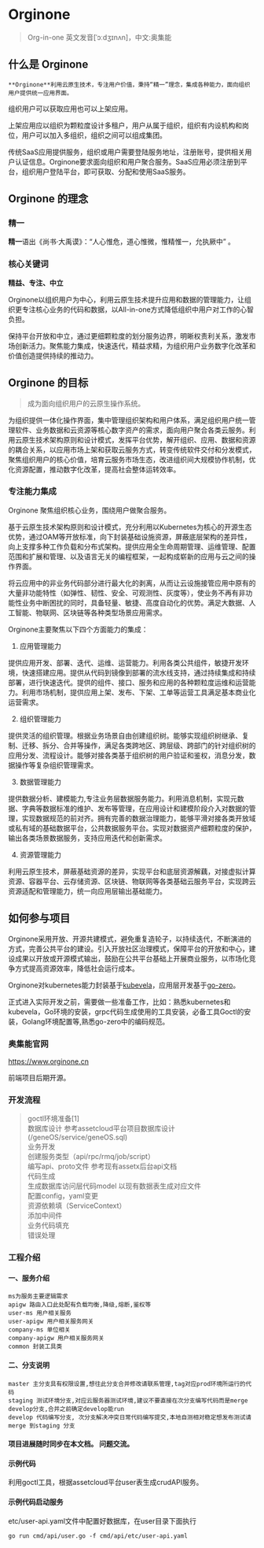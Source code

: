 # Orginone 

> Org-in-one 英文发音[ˈɔːdʒɪnʌn]，中文:奥集能

## 什么是 Orginone
  
    **Orginone**利用云原生技术，专注用户价值，秉持“精一”理念，集成各种能力，面向组织用户提供统一应用界面。 

组织用户可以获取应用也可以上架应用。

上架应用应以组织为颗粒度设计多租户，用户从属于组织，组织有内设机构和岗位，用户可以加入多组织，组织之间可以组成集团。

传统SaaS应用提供服务，组织或用户需要登陆服务地址，注册账号，提供相关用户认证信息。Orginone要求面向组织和用户聚合服务。SaaS应用必须注册到平台，组织用户登陆平台，即可获取、分配和使用SaaS服务。

## Orginone 的理念
  
### 精一

**精一**语出《尚书·大禹谟》：“人心惟危，道心惟微，惟精惟一，允执厥中” 。

### 核心关键词

**精益、专注、中立**

Orginone以组织用户为中心，利用云原生技术提升应用和数据的管理能力，让组织更专注核心业务的代码和数据，以All-in-one方式降低组织中用户对工作的心智负担。

保持平台开放和中立，通过更细颗粒度的划分服务边界，明晰权责利关系，激发市场创新活力。聚焦能力集成，快速迭代，精益求精，为组织用户业务数字化改革和价值创造提供持续的推动力。

## Orginone 的目标

> 成为面向组织用户的云原生操作系统。

为组织提供一体化操作界面，集中管理组织架构和用户体系，满足组织用户统一管理软件、业务数据和云资源等核心数字资产的需求，面向用户聚合各类云服务。利用云原生技术架构原则和设计模式，发挥平台优势，解开组织、应用、数据和资源的耦合关系，以应用市场上架和获取云服务方式，转变传统软件交付和分发模式，聚焦组织用户的核心价值，培育云服务市场生态，改进组织间大规模协作机制，优化资源配置，推动数字化改革，提高社会整体运转效率。


### 专注能力集成

Orginone 聚焦组织核心业务，围绕用户做聚合服务。

基于云原生技术架构原则和设计模式，充分利用以Kubernetes为核心的开源生态优势，通过OAM等开放标准，向下封装基础设施资源，屏蔽底层架构的差异性，向上支撑多种工作负载和分布式架构。提供应用全生命周期管理、运维管理、配置范围和扩展和管理、以及语言无关的编程框架，一起构成崭新的应用与云之间的操作界面。

将云应用中的非业务代码部分进行最大化的剥离，从而让云设施接管应用中原有的大量非功能特性（如弹性、韧性、安全、可观测性、灰度等），使业务不再有非功能性业务中断困扰的同时，具备轻量、敏捷、高度自动化的优势。满足大数据、人工智能、物联网、区块链等各种类型场景应用需求。

Orginone主要聚焦以下四个方面能力的集成：

1. 应用管理能力    

提供应用开发、部署、迭代、运维、运营能力。利用各类公共组件，敏捷开发环境，快速搭建应用。提供从代码到镜像到部署的流水线支持，通过持续集成和持续部署，进行快速迭代。提供的组件、接口、服务和应用的各种颗粒度运维和运营能力。利用市场机制，提供应用上架、发布、下架、工单等运营工具满足基本商业化运营需求。

2. 组织管理能力
   
提供灵活的组织管理。根据业务场景自由创建组织树。能够实现组织树继承、复制、迁移、拆分、合并等操作，满足各类跨地区、跨层级、跨部门的针对组织树的应用分发、流程设计。能够对接各类基于组织树的用户验证和鉴权，消息分发，数据操作等复杂组织管理需求。

3. 数据管理能力   

提供数据分析、建模能力,专注业务层数据服务能力。利用消息机制，实现元数据、字典等数据标准的维护、发布等管理，在应用设计和建模阶段介入对数据的管理，实现数据规范的前对齐。拥有完善的数据治理能力，能够平滑对接各类开放域或私有域的基础数据平台，公共数据服务平台。实现对数据资产细颗粒度的保护，输出各类场景数据服务，支持应用迭代和创新需求。

4. 资源管理能力
   
利用云原生技术，屏蔽基础资源的差异，实现平台和底层资源解藕，对接虚拟计算资源、容器平台、云存储资源、区块链、物联网等各类基础云服务平台，实现跨云资源适配和管理能力，统一向应用层输出基础能力。


## 如何参与项目

Orginone采用开放、开源共建模式，避免重复造轮子，以持续迭代，不断演进的方式，完善公共平台的建设。引入开放社区治理模式，保障平台的开放和中心，建设成果以开放或开源模式输出，鼓励在公共平台基础上开展商业服务，以市场化竞争方式提高资源效率，降低社会运行成本。

Orginone对kubernetes能力封装基于[kubevela](https://github.com/oam-dev/kubevela)，应用层开发基于[go-zero](https://github.com/tal-tech/go-zero)。

正式进入实际开发之前，需要做一些准备工作，比如：熟悉kubernetes和kubevela，Go环境的安装，grpc代码生成使用的工具安装，必备工具Goctl的安装，Golang环境配置等,熟悉go-zero中的编码规范。

### 奥集能官网

https://www.orginone.cn

前端项目后期开源。

### 开发流程

> goctl环境准备[1]    
> 数据库设计 参考assetcloud平台项目数据库设计 (/geneOS/service/geneOS.sql)   
> 业务开发   
> 创建服务类型（api/rpc/rmq/job/script）   
> 编写api、proto文件 参考现有assetx后台api文档   
> 代码生成   
> 生成数据库访问层代码model 以现有数据表生成对应文件   
> 配置config，yaml变更   
> 资源依赖填（ServiceContext）   
> 添加中间件   
> 业务代码填充   
> 错误处理   

### 工程介绍

#### 一、服务介绍

    ms为服务主要逻辑需求
    apigw 路由入口此处配有负载均衡,降级,熔断,鉴权等
    user-ms 用户相关服务
    user-apigw 用户相关服务网关
    company-ms 单位相关
    company-apigw 用户相关服务网关
    common 封装工具类

#### 二、分支说明

    master 主分支具有权限设置,想往此分支合并修改请联系管理,tag对应prod环境所运行的代码
    staging 测试环境分支,对应云服务器测试环境,建议不要直接在次分支编写代码而是merge develop分支,合并之前确定develop能run 
    develop 代码编写分支, 次分支解决冲突日常代码编写提交,本地自测相对稳定想发布测试请merge 到staging 分支

#### 项目进展随时同步在本文档。 问题交流。   


#### 示例代码 

利用goctl工具，根据assetcloud平台user表生成crudAPI服务。

#### 示例代码启动服务   

etc/user-api.yaml文件中配置好数据库，在user目录下面执行
```
go run cmd/api/user.go -f cmd/api/etc/user-api.yaml
```
